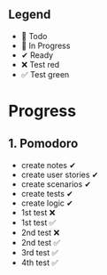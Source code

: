 ## Legend

- 📃 Todo
- 🚧 In Progress
- ✔ Ready
- ❌ Test red
- ✅ Test green

# Progress

## 1. Pomodoro
- create notes ✔
- create user stories ✔
- create scenarios ✔
- create tests ✔
- create logic ✔
- 1st test ❌
- 1st test ✅
- 2nd test ❌
- 2nd test ✅
- 3rd test ✅
- 4th test ✅